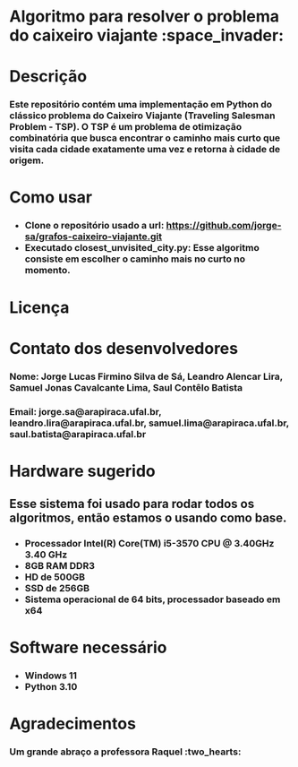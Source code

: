 <h1>Algoritmo para resolver o problema do caixeiro viajante :space_invader:</h1> 

<h1>Descrição</h1>
<h3>
  Este repositório contém uma implementação em Python do clássico problema do Caixeiro Viajante (Traveling Salesman Problem - TSP). O TSP é um problema de otimização     
  combinatória que busca encontrar o caminho mais curto que visita cada cidade exatamente uma vez e     
  retorna à cidade de origem.
</h3>

<h1>Como usar</h1>
<h3>
  
- Clone o repositório usado a url: https://github.com/jorge-sa/grafos-caixeiro-viajante.git
- Executado closest_unvisited_city.py: Esse algoritmo consiste em escolher o caminho mais no curto no momento.
  
</h3>

<h1>Licença</h1>

<h1>Contato dos desenvolvedores</h1>
<h3>
  Nome: Jorge Lucas Firmino Silva de Sá, Leandro Alencar Lira, Samuel Jonas Cavalcante Lima, Saul Contêlo Batista
</h3>
<h3>
  Email: jorge.sa@arapiraca.ufal.br, leandro.lira@arapiraca.ufal.br, samuel.lima@arapiraca.ufal.br, saul.batista@arapiraca.ufal.br
</h3>

<h1>Hardware sugerido</h1>
<h2>Esse sistema foi usado para rodar todos os algoritmos, então estamos o usando como base.</h2>
<h3>
  
- Processador	Intel(R) Core(TM) i5-3570 CPU @ 3.40GHz   3.40 GHz
- 8GB RAM DDR3
- HD de 500GB
- SSD de 256GB
- Sistema operacional de 64 bits, processador baseado em x64
  
</h3>

<h1>Software necessário</h1>
<h3>
  
- Windows 11
- Python 3.10
  
</h3>

<h1>Agradecimentos</h1>
<h3>Um grande abraço a professora Raquel :two_hearts:</h3>
